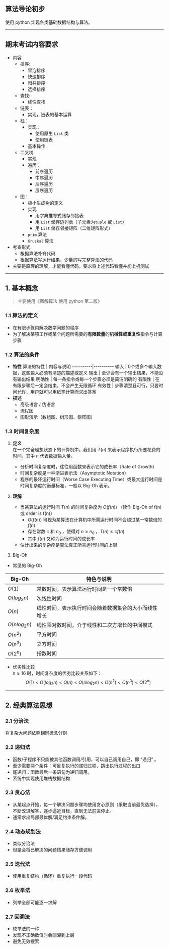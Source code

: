 ## 算法导论初步
使用 python 实现各类基础数据结构与算法。



---



## 期末考试内容要求
- 内容
    - 排序:
        - 冒泡排序
        - 快速排序
        - 归并排序
        - 选择排序
    - 查找: 
        - 线性查找
    - 链表：
        - 实现，链表的基本运算
    - 栈：
        - 实现：
            - 使用原生 `List` 类
            - 使用链表
        - 基本操作
    - 二叉树
        - 实现
        - 遍历：
            - 前序遍历
            - 中序遍历
            - 后序遍历
            - 层序遍历
    - 图：
        - 极小生成树的定义
        - 实现
            - 用字典推导式储存邻接表
            - 用 `List` 储存边列表（子元素为`tuple` 或 `List`）
            - 用 `List` 储存邻接矩阵（二维矩阵形式）
        - `prim` 算法
        - `Kruskal` 算法
- 考查形式
    - 根据算法补齐代码
    - 根据算法写运行结果，少量的写完整算法的代码
- 主要是原理的理解，才能看懂代码，要求将上述代码看懂并能上机测试


---



## 1. 基本概念

> 主要使用《图解算法 使用 python 第二版》

### 1.1 算法的定义
- 在有限步骤内解决数学问题的程序
- 为了解决某项工作或某个问题所需要的**有限数量**的**机械性或重复性**指令与计算步骤

### 1.2 算法的条件
- **特性**
    算法的特性 | 内容与说明
    ----------|----------
    输入 | 0个或多个输入数据，这些输入必须有清楚的描述或定义
    输出 | 至少会有一个输出结果，不能没有输出结果
    明确性 | 每一条指令或每一个步骤必须是简洁明确的
    有限性 | 在有限步骤后一定会结束，不会产生无限循环
    有效性 | 步骤清楚且可行，只要时间允许，用户就可以用纸笔计算而求出答案
- **描述**
    - 高级语言 / 伪语言
    - 流程图
    - 图形演示（数组图、树形图、矩阵图）

### 1.3 时间复杂度
1. **定义**  
    在一个完全理想状态下的计算机中，我们用 $T(n)$ 来表示程序执行所要花费的时间，其中 $n$ 代表数据输入量。
    - 分析时间复杂度时，往往用函数来表示它的成长率（Rate of Growth）
    - 时间复杂度是一种渐进表示法（Asymptotic Notation）
    - 程序的最坏运行时间（Worse Case Executing Time）或最大运行时间是时间复杂度的衡量标准，一般以 Big-Oh 表示。

2. **理解**
    - 当某算法的运行时间 $T(n)$ 的时间复杂度为 $O(f(n))$ （读作 Big-Oh of f(n) 或 order is f(n)）
        - $O(f(n))$ 可视为某算法在计算机中所需运行时间不会超过某一常数倍的 $f(n)$ 
        - 存在常数 $c$ 和 $n_0$ ，使得对 $n \ge n_0$ ，$T(n) \le cf(n)$
        - 其中 $f(n)$ 又称为运行时间的成长率
    - 估计出来的复杂度是算法真正所需运行时间的上限

3. Big-Oh
- 常见的 Big-Oh

Big-Oh | 特色与说明
-------|-----------
$O(1)$ | 常数时间，表示算法运行时间是一个常数倍
$O(log_2n)$ | 次线性时间
$O(n)$ | 线性时间，表示执行时间会随着数据集合的大小而线性增长
$O(nlog_2n)$ | 线性乘对数时间，介于线性和二次方增长的中间模式
$O(n^2)$ | 平方时间
$O(n^3)$ | 立方时间
$O(2^n)$ | 指数时间

- 优劣性比较  
    $n \ge 16$ 时，时间复杂度的优劣比较关系如下：
    $$
        O(1) \lt O(log_2n) \lt O(n) \lt O(nlog_2n) \lt O(n^2) \lt O(n^3) \lt O(2^n)
    $$



---



## 2. 经典算法思想

### 2.1 分治法
将复杂大问题依照相同概念分割

### 2.2 递归法
- 函数/子程序不只能被其他函数调用/引用，可以自己调用自己，即 “递归” 。
- 至少需要两个条件：可反复执行的递归过程、跳出执行过程的出口
- 尾递归：函数最后一条语句为递归调用。
- 系统中实现使用堆栈数据结构

### 2.3 贪心法
- 从某起点开始，每一个解决问题步骤均使用贪心原则（采取当前最优选择），不断改进解答，逐步逼近目标，直到无法前进停止。
- 通常求出局部最优解/满足约束条件解。

### 2.4 动态规划法
- 类似分治法
- 但是会将已解决的问题结果储存方便调用

### 2.5 迭代法
- 使用重复结构（循环）重复执行一段代码

### 2.6 枚举法
- 列举全部可能逐一求解

### 2.7 回溯法
- 枚举法的一种
- 发现不正确数值时会回溯到上层
- 避免无效搜索
